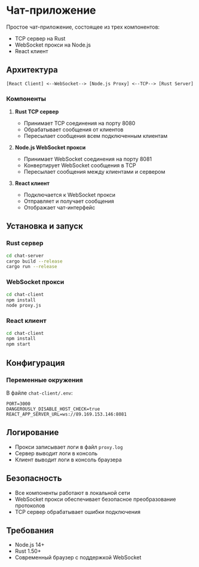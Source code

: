 # Чат-приложение

Простое чат-приложение, состоящее из трех компонентов:
- TCP сервер на Rust
- WebSocket прокси на Node.js
- React клиент

## Архитектура

```
[React Client] <--WebSocket--> [Node.js Proxy] <--TCP--> [Rust Server]
```

### Компоненты

1. **Rust TCP сервер**
   - Принимает TCP соединения на порту 8080
   - Обрабатывает сообщения от клиентов
   - Пересылает сообщения всем подключенным клиентам

2. **Node.js WebSocket прокси**
   - Принимает WebSocket соединения на порту 8081
   - Конвертирует WebSocket сообщения в TCP
   - Пересылает сообщения между клиентами и сервером

3. **React клиент**
   - Подключается к WebSocket прокси
   - Отправляет и получает сообщения
   - Отображает чат-интерфейс

## Установка и запуск

### Rust сервер

```bash
cd chat-server
cargo build --release
cargo run --release
```

### WebSocket прокси

```bash
cd chat-client
npm install
node proxy.js
```

### React клиент

```bash
cd chat-client
npm install
npm start
```

## Конфигурация

### Переменные окружения

В файле `chat-client/.env`:
```
PORT=3000
DANGEROUSLY_DISABLE_HOST_CHECK=true
REACT_APP_SERVER_URL=ws://89.169.153.146:8081
```

## Логирование

- Прокси записывает логи в файл `proxy.log`
- Сервер выводит логи в консоль
- Клиент выводит логи в консоль браузера

## Безопасность

- Все компоненты работают в локальной сети
- WebSocket прокси обеспечивает безопасное преобразование протоколов
- TCP сервер обрабатывает ошибки подключения

## Требования

- Node.js 14+
- Rust 1.50+
- Современный браузер с поддержкой WebSocket 